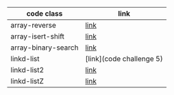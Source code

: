 




code class              | link
------------            | -------------
array-reverse           | [link](code1)
array-isert-shift       | [link](code2)
array-binary-search     | [link](code3)
linkd-list              | [link](code challenge 5)
linkd-list2             | [link](linkd-list/README.md)
linkd-listZ             | [link](linkd-list/README.md)
